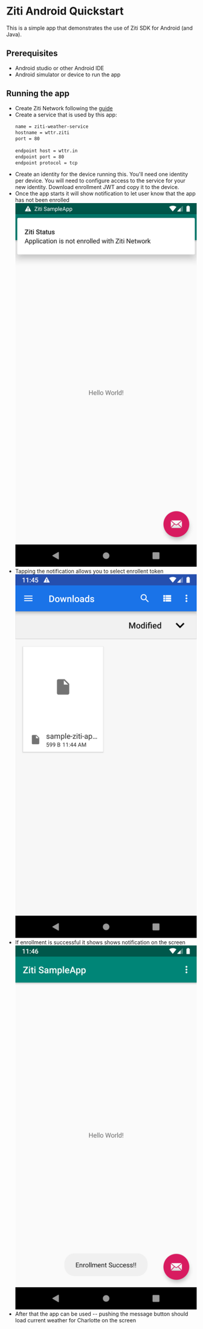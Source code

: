 # Ziti Android Quickstart

This is a simple app that demonstrates the use of Ziti SDK for Android (and Java).

## Prerequisites
* Android studio or other Android IDE
* Android simulator or device to run the app

## Running the app

* Create Ziti Network following the [guide](https://github.com/openziti/ziti/tree/release-next/quickstart)
* Create a service that is used by this app:
  ```
  name = ziti-weather-service
  hostname = wttr.ziti
  port = 80
  
  endpoint host = wttr.in
  endpoint port = 80
  endpoint protocol = tcp
  ```
* Create an identity for the device running this. You'll need one identity per device.
  You will need to configure access to the service for your new identity.
  Download enrollment JWT and copy it to the device.
* Once the app starts it will show notification to let user know that the app has not been enrolled
  ![no-enrollment](doc/no-enrollment.png)
* Tapping the notification allows you to select enrollent token
  ![pick-jwt](doc/pick-jwt.png)
*  If enrollment is successful it shows shows notification on the screen
  ![success](doc/enrollment-success.png)
* After that the app can be used -- pushing the message button should load current weather 
  for Charlotte on the screen
